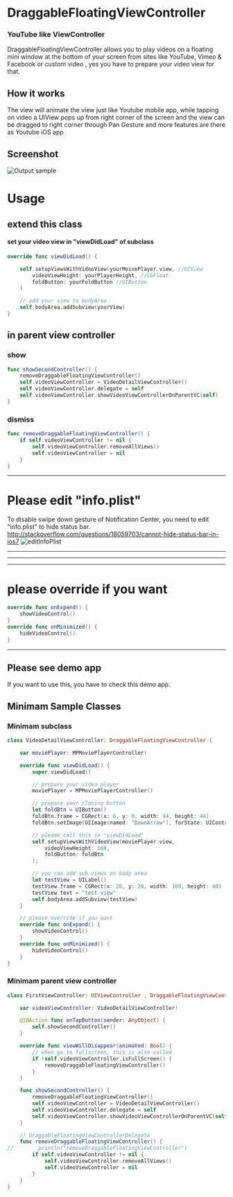 


# DraggableFloatingViewController

### YouTube like ViewController

DraggableFloatingViewController allows you to play videos on a floating mini window at the bottom of your screen from sites like YouTube, Vimeo & Facebook or custom video , yes you have to prepare your video view for that.


How it works
------------
The view will animate the view just like Youtube mobile app, while tapping on video a UIView pops up from right corner of the screen and the view can be dragged to  right corner through Pan Gesture and more features are there as Youtube iOS app


Screenshot
------------
 ![Output sample](https://github.com/entotsu/DraggableFloatingViewController/raw/master/Screenshot2.gif)



# Usage


## extend this class

#### set your video view in "viewDidLoad" of subclass

```swift
override func viewDidLoad() {

    self.setupViewsWithVideoView(yourMoivePlayer.view, //UIView
        videoViewHeight: yourPlayerHeight, //CGFloat
        foldButton: yourFoldButton //UIButton
    )

    // add your view to bodyArea
    self.bodyArea.addSubview(yourView)
}
```

## in parent view controller

### show

```swift
func showSecondController() {
    removeDraggableFloatingViewController()
    self.videoViewController = VideoDetailViewController()
    self.videoViewController.delegate = self
    self.videoViewController.showVideoViewControllerOnParentVC(self)
}
```


### dismiss

```swift
func removeDraggableFloatingViewController() {
    if self.videoViewController != nil {
        self.videoViewController.removeAllViews()
        self.videoViewController = nil
    }
}
```




--------------------------------------------------


# Please edit "info.plist"
To disable swipe down gesture of Notification Center, you need to edit "info.plist" to hide status bar.
http://stackoverflow.com/questions/18059703/cannot-hide-status-bar-in-ios7
![editInfoPlist](http://i.stack.imgur.com/dM32P.png "editInfoPlist")


--------------------------------------------------

--------------------------------------------------

--------------------------------------------------
# please override if you want
```swift
override func onExpand() {
    showVideoControl()
}
override func onMinimized() {
    hideVideoControl()
}
```

-------------------------------------------------------

## Please see demo app
If you want to use this, you have to check this demo app.

## Minimam Sample Classes

### Minimam subclass

```swift
class VideoDetailViewController: DraggableFloatingViewController {

    var moviePlayer: MPMoviePlayerController!

    override func viewDidLoad() {
        super.viewDidLoad()

        // prepare your video player
        moviePlayer = MPMoviePlayerController()

        // prepare your closing button
        let foldBtn = UIButton()
        foldBtn.frame = CGRect(x: 0, y: 0, width: 44, height: 44)
        foldBtn.setImage(UIImage(named: "DownArrow"), forState: UIControlState.Normal)

        // please call this in "viewDidLoad"
        self.setupViewsWithVideoView(moviePlayer.view,
            videoViewHeight: 160,
            foldButton: foldBtn
        );

        // you can add sub views on body area
        let testView = UILabel()
        testView.frame = CGRect(x: 20, y: 20, width: 100, height: 40)
        testView.text = "test view"
        self.bodyArea.addSubview(testView)
    }

    // please override if you want
    override func onExpand() {
        showVideoControl()
    }
    override func onMinimized() {
        hideVideoControl()
    }
}
```


### Minimam parent view controller

```swift
class FirstViewController: UIViewController , DraggableFloatingViewControllerDelegate {

    var videoViewController: VideoDetailViewController!

    @IBAction func onTapButton(sender: AnyObject) {
        self.showSecondController()
    }

    override func viewWillDisappear(animated: Bool) {
        // when go to fullscreen, this is also called
        if !self.videoViewController.isFullScreen() {
            removeDraggableFloatingViewController()
        }
    }

    func showSecondController() {
        removeDraggableFloatingViewController()
        self.videoViewController = VideoDetailViewController()
        self.videoViewController.delegate = self
        self.videoViewController.showVideoViewControllerOnParentVC(self)
    }

    // DraggableFloatingViewControllerDelegate
    func removeDraggableFloatingViewController() {
//        println("removeDraggableFloatingViewController")
        if self.videoViewController != nil {
            self.videoViewController.removeAllViews()
            self.videoViewController = nil
        }
    }
}
```
